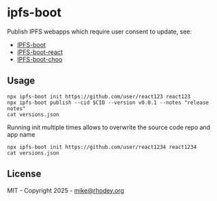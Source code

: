 # ipfs-boot
Publish IPFS webapps which require user consent to update, see:
+ [IPFS-boot](https://github.com/rhodey/IPFS-boot)
+ [IPFS-boot-react](https://github.com/rhodey/IPFS-boot-react)
+ [IPFS-boot-choo](https://github.com/rhodey/IPFS-boot-choo)

## Usage
```
npx ipfs-boot init https://github.com/user/react123 react123
npx ipfs-boot publish --cid $CID --version v0.0.1 --notes "release notes"
cat versions.json
```

Running init multiple times allows to overwrite the source code repo and app name
```
npx ipfs-boot init https://github.com/user/react1234 react1234
cat versions.json
```

## License
MIT - Copyright 2025 - mike@rhodey.org
